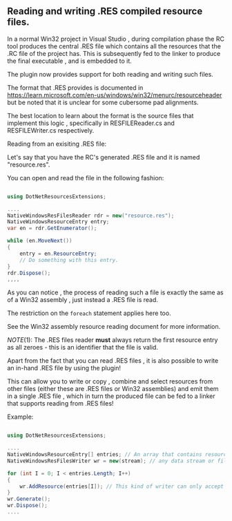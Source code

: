 ## Reading and writing .RES compiled resource files.

In a normal Win32 project in Visual Studio , during compilation
phase the RC tool produces the central .RES file which contains all
the resources that the .RC file of the project has. This is subsequently
fed to the linker to produce the final executable , and is embedded to it.

The plugin now provides support for both reading and writing such files.

The format that .RES provides is documented in https://learn.microsoft.com/en-us/windows/win32/menurc/resourceheader 
but be noted that it is unclear for some cubersome pad alignments.

The best location to learn about the format is the source files that implement this
logic , specifically in RESFILEReader.cs and RESFILEWriter.cs respectively.

Reading from an exisiting .RES file:

Let's say that you have the RC's generated .RES file and it is named "resource.res".

You can open and read the file in the following fashion:

~~~C#

using DotNetResourcesExtensions;

....
NativeWindowsResFilesReader rdr = new("resource.res");
NativeWindowsResourceEntry entry;
var en = rdr.GetEnumerator();

while (en.MoveNext())
{
	entry = en.ResourceEntry;
	// Do something with this entry.
}
rdr.Dispose();
,,,,

~~~

As you can notice , the process of reading such a file is exactly the same as of a
Win32 assembly , just instead a .RES file is read.

The restriction on the `foreach` statement applies here too.

See the Win32 assembly resource reading document for more information.

*NOTE*(1): The .RES files reader **must** always return the first resource entry as all zeroes - this is an identifier that the file is valid.

Apart from the fact that you can read .RES files , it is also possible to write an in-hand .RES file
by using the plugin!

This can allow you to write or copy , combine and select resources from other files (either these are .RES files or Win32 assemblies)
and emit them in a single .RES file , which in turn the produced file can be fed to a linker that supports reading from .RES files!

Example:

~~~C#

using DotNetResourcesExtensions;

....
NativeWindowsResourceEntry[] entries; // An array that contains resource entries to write here
NativeWindowsResFilesWriter wr = new(stream); // any data stream or file

for (int I = 0; I < entries.Length; I++)
{
	wr.AddResource(entries[I]); // This kind of writer can only accept native Windows resource entries!
}
wr.Generate();
wr.Dispose();
....

~~~
